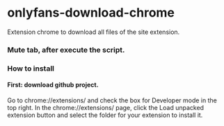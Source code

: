 # onlyfans-download-chrome
Extension chrome to download all files of the site extension.


### Mute tab, after execute the script.

### How to install
#### First: download github project.

Go to chrome://extensions/ and check the box for Developer mode in the top right.
In the chrome://extensions/ page, click the Load unpacked extension button and select the folder for your extension to install it.
